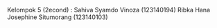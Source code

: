 Kelompok 5 (2econd) : 
Sahiva Syamdo Vinoza (123140194) 
Ribka Hana Josephine Situmorang (123140103)

